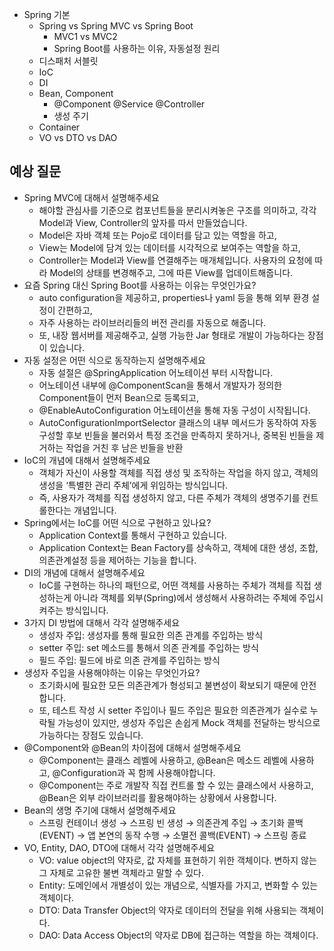 - Spring 기본
  - Spring vs Spring MVC vs Spring Boot
    - MVC1 vs MVC2
    - Spring Boot를 사용하는 이유, 자동설정 원리
  - 디스패처 서블릿
  - IoC
  - DI
  - Bean, Component
    - @Component @Service @Controller
    - 생성 주기
  - Container
  - VO vs DTO vs DAO

## 예상 질문
- Spring MVC에 대해서 설명해주세요
  - 해야할 관심사를 기준으로 컴포넌트들을 분리시켜놓은 구조를 의미하고, 각각 Model과 View, Controller의 앞자를 따서 만들었습니다.
  - Model은 자바 객체 또는 Pojo로 데이터를 담고 있는 역할을 하고,
  - View는 Model에 담겨 있는 데이터를 시각적으로 보여주는 역할을 하고,
  - Controller는 Model과 View를 연결해주는 매개체입니다. 사용자의 요청에 따라 Model의 상태를 변경해주고, 그에 따른 View를 업데이트해줍니다.
- 요즘 Spring 대신 Spring Boot를 사용하는 이유는 무엇인가요?
  - auto configuration을 제공하고, properties나 yaml 등을 통해 외부 환경 설정이 간편하고,
  - 자주 사용하는 라이브러리들의 버전 관리를 자동으로 해줍니다.
  - 또, 내장 웹서버를 제공해주고, 실행 가능한 Jar 형태로 개발이 가능하다는 장점이 있습니다.
- 자동 설정은 어떤 식으로 동작하는지 설명해주세요
  - 자동 설절은 @SpringApplication 어노테이션 부터 시작합니다.
  - 어노테이션 내부에 @ComponentScan을 통해서 개발자가 정의한 Component들이 먼저 Bean으로 등록되고,
  - @EnableAutoConfiguration 어노테이션을 통해 자동 구성이 시작됩니다.
  - AutoConfigurationImportSelector 클래스의 내부 메서드가 동작하여 자동 구성할 후보 빈들을 불러와서 특정 조건을 만족하지 못하거나, 중복된 빈들을 제거하는 작업을 거친 후 남은 빈들을 반환
- IoC의 개념에 대해서 설명해주세요
  - 객체가 자신이 사용할 객체를 직접 생성 및 조작하는 작업을 하지 않고, 객체의 생성을 ‘특별한 관리 주체’에게 위임하는 방식입니다.
  - 즉, 사용자가 객체를 직접 생성하지 않고, 다른 주체가 객체의 생명주기를 컨트롤한다는 개념입니다.
- Spring에서는 IoC를 어떤 식으로 구현하고 있나요?
  - Application Context를 통해서 구현하고 있습니다.
  - Application Context는 Bean Factory를 상속하고, 객체에 대한 생성, 조합, 의존관계설정 등을 제어하는 기능을 합니다.
- DI의 개념에 대해서 설명해주세요
  - IoC를 구현하는 하나의 패턴으로, 어떤 객체를 사용하는 주체가 객체를 직접 생성하는게 아니라 객체를 외부(Spring)에서 생성해서 사용하려는 주체에 주입시켜주는 방식입니다.
- 3가지 DI 방법에 대해서 각각 설명해주세요
  - 생성자 주입: 생성자를 통해 필요한 의존 관계를 주입하는 방식
  - setter 주입: set 메소드를 통해서 의존 관계를 주입하는 방식
  - 필드 주입: 필드에 바로 의존 관계를 주입하는 방식
- 생성자 주입을 사용해야하는 이유는 무엇인가요?
  - 초기화시에 필요한 모든 의존관계가 형성되고 불변성이 확보되기 때문에 안전합니다.
  - 또, 테스트 작성 시 setter 주입이나 필드 주입은 필요한 의존관계가 실수로 누락될 가능성이 있지만, 생성자 주입은 손쉽게 Mock 객체를 전달하는 방식으로 가능하다는 장점도 있습니다.
- @Component와 @Bean의 차이점에 대해서 설명해주세요
  - @Component는 클래스 레벨에 사용하고, @Bean은 메소드 레벨에 사용하고, @Configuration과 꼭 함께 사용해야합니다. 
  - @Component는 주로 개발작 직접 컨트롤 할 수 있는 클래스에서 사용하고, @Bean은 외부 라이브러리를 활용해야하는 상황에서 사용합니다.
- Bean의 생명 주기에 대해서 설명해주세요
  - 스프링 컨테이너 생성 → 스프링 빈 생성 → 의존관계 주입 → 초기화 콜백(EVENT) → 앱 본연의 동작 수행 → 소멸전 콜백(EVENT) → 스프링 종료
- VO, Entity, DAO, DTO에 대해서 각각 설명해주세요
  - VO: value object의 약자로, 값 자체를 표현하기 위한 객체이다. 변하지 않는 그 자체로 고유한 불변 객체라고 말할 수 있다.
  - Entity: 도메인에서 개별성이 있는 개념으로, 식별자를 가지고, 변화할 수 있는 객체이다.
  - DTO: Data Transfer Object의 약자로 데이터의 전달을 위해 사용되는 객체이다.
  - DAO: Data Access Object의 약자로 DB에 접근하는 역할을 하는 객체이다.